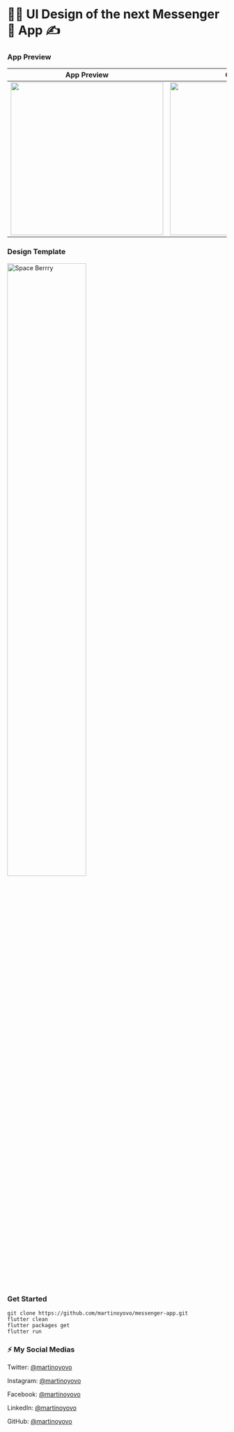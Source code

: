 # 🙈🙈 UI Design of the next Messenger💬 App ✍️

### App Preview

|              App Preview             |             Chat Screen           |             Chat Details           |
| :----------------------------------: | :----------------------------------: | :----------------------------------: |
| <img src="https://github.com/martinoyovo/messenger-app/blob/main/sreenshots/1.png" width="350"> | <img src="https://github.com/martinoyovo/messenger-app/blob/main/sreenshots/2.png" width="350"> | <img src="https://github.com/martinoyovo/messenger-app/blob/main/sreenshots/3.png" width="350"> |

### Design Template
<a src="https://www.figma.com/community/file/1076531551797581534"><img src="https://github.com/martinoyovo/messenger-app/blob/main/sreenshots/Cover.png"
alt="Space Berrry" width="60%" /></a>

### Get Started

```shell
git clone https://github.com/martinoyovo/messenger-app.git
flutter clean
flutter packages get
flutter run
```

### ⚡️ My Social Medias

Twitter: [@martinoyovo](https://twitter.com/martinoyovo)

Instagram: [@martinoyovo](https://instagram.com/martinoyovo)

Facebook: [@martinoyovo](https://www.facebook.com/yovo.martino)

LinkedIn: [@martinoyovo](https://linkedin.com/in/martino-yovo)

GitHub: [@martinoyovo](https://github.com/martinoyovo)
